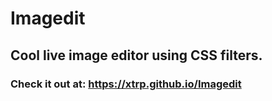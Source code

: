 # Imagedit
## Cool live image editor using CSS filters.
### Check it out at: https://xtrp.github.io/Imagedit
